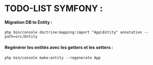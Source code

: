 # TODO-LIST SYMFONY :

#### Migration DB to Entity : 
`php bin/console doctrine:mapping:import "App\Entity" annotation --path=src/Entity`

#### Regénérer les entités avec les getters et les setters : 

`php bin/console make:entity --regenerate App`

